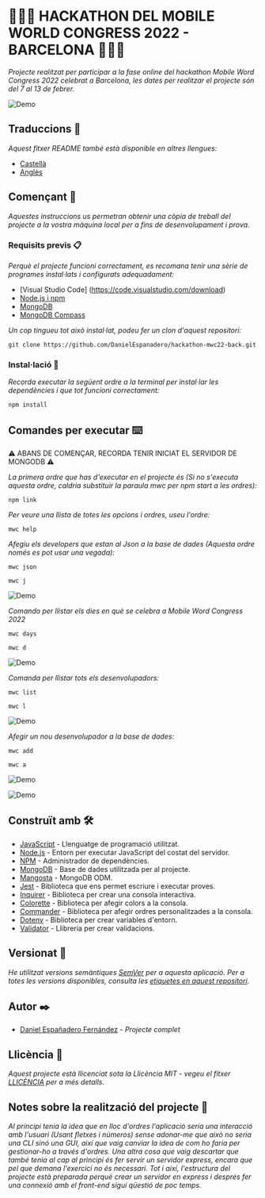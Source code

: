 # 🧑🏻‍💻 HACKATHON DEL MOBILE WORLD CONGRESS 2022 - BARCELONA 🧑🏻‍💻

_Projecte realitzat per participar a la fase online del hackathon Mobile Word Congress 2022 celebrat a Barcelona, ​​les dates per realitzar el projecte són del 7 al 13 de febrer._

![Demo](https://github.com/DanielEspanadero/hackathon-mwc22-back/blob/develop/docs/mwc22back.png)

## Traduccions 💬
_Aquest fitxer README també està disponible en altres llengues:_
- [Castellà](https://github.com/DanielEspanadero/hackathon-mwc22-back/blob/develop/docs/README-es.md)
- [Anglès](https://github.com/DanielEspanadero/hackathon-mwc22-back/blob/develop/README.md)

## Començant 🚀
_Aquestes instruccions us permetran obtenir una còpia de treball del projecte a la vostra màquina local per a fins de desenvolupament i prova._

### Requisits previs 📋
_Perquè el projecte funcioni correctament, es recomana tenir una sèrie de programes instal·lats i configurats adequadament:_
- [Visual Studio Code] (https://code.visualstudio.com/download)
- [Node.js i npm](https://nodejs.org/es/)
- [MongoDB](https://docs.mongodb.com/manual/installation/)
- [MongoDB Compass](https://www.mongodb.com/products/compass)

_Un cop tingueu tot això instal·lat, podeu fer un clon d'aquest repositori:_
```
git clone https://github.com/DanielEspanadero/hackathon-mwc22-back.git
```

### Instal·lació 🔧
_Recorda executar la següent ordre a la terminal per instal·lar les dependències i que tot funcioni correctament:_
````
npm install
````

## Comandes per executar ⌨️

⚠️ ABANS DE COMENÇAR, RECORDA TENIR INICIAT EL SERVIDOR DE MONGODB ⚠️

_La primera ordre que has d'executar en el projecte és (Si no s'executa aquesta ordre, caldria substituir la paraula mwc per npm start a les ordres):_
````
npm link
````

_Per veure una llista de totes les opcions i ordres, useu l'ordre:_
````
mwc help
````

_Afegiu els developers que estan al Json a la base de dades (Aquesta ordre només es pot usar una vegada):_
````
mwc json
````
````
mwc j
````

![Demo](https://github.com/DanielEspanadero/hackathon-mwc22-back/blob/develop/docs/mwc%20json.png)

_Comando per llistar els dies en què se celebra a Mobile Word Congress 2022_
````
mwc days
````
````
mwc d
````

![Demo](https://github.com/DanielEspanadero/hackathon-mwc22-back/blob/develop/docs/mwc-days.png)

_Comanda per llistar tots els desenvolupadors:_
````
mwc list
````
````
mwc l
````

![Demo](https://github.com/DanielEspanadero/hackathon-mwc22-back/blob/develop/docs/mwc-list.png)

_Afegir un nou desenvolupador a la base de dades:_
````
mwc add
````
````
mwc a
````

![Demo](https://github.com/DanielEspanadero/hackathon-mwc22-back/blob/develop/docs/mwc-add.png)

![Demo](https://github.com/DanielEspanadero/hackathon-mwc22-back/blob/develop/docs/mwc-added.png)


## Construït amb 🛠️
* [JavaScript](https://developer.mozilla.org/es/docs/Web/JavaScript) - Llenguatge de programació utilitzat.
* [Node.js](https://nodejs.org/es/docs/) - Entorn per executar JavaScript del costat del servidor.
* [NPM](https://www.npmjs.com/) - Administrador de dependències.
* [MongoDB](https://docs.mongodb.com/) - Base de dades utilitzada per al projecte.
* [Mangosta](https://mongoosejs.com/docs/guide.html) - MongoDB ODM.
* [Jest](https://jestjs.io/docs/getting-started) - Biblioteca que ens permet escriure i executar proves.
* [Inquirer](https://github.com/SBoudrias/Inquirer.js) - Biblioteca per crear una consola interactiva.
* [Colorette](https://github.com/jorgebucaran/colorette) - Biblioteca per afegir colors a la consola.
* [Commander](https://www.npmjs.com/package/commander) - Biblioteca per afegir ordres personalitzades a la consola.
* [Dotenv](https://www.npmjs.com/package/dotenv) - Biblioteca per crear variables d'entorn.
* [Validator](https://www.npmjs.com/package/validator) - Llibreria per crear validacions.

## Versionat 📌
_He utilitzat versions semàntiques [SemVer](http://semver.org/) per a aquesta aplicació. Per a totes les versions disponibles, consulta les [etiquetes en aquest repositori](https://github.com/DanielEspanadero/hackathon-mwc22-back/tags)._

## Autor ✒️
* [Daniel Españadero Fernández](https://github.com/DanielEspanadero) - *Projecte complet*

## Llicència 📄
_Aquest projecte està llicenciat sota la Llicència MIT - vegeu el fitxer [LLICÈNCIA](https://github.com/DanielEspanadero/hackathon-mwc22-back/blob/develop/LICENSE) per a més detalls._


## Notes sobre la realització del projecte 📝

_Al principi tenia la idea que en lloc d'ordres l'aplicació seria una interacció amb l'usuari (Usant fletxes i números) sense adonar-me que això no seria una CLI sinó una GUI, així que vaig canviar la idea de com ho faria per gestionar-ho a través d'ordres. Una altra cosa que vaig descartar que també tenia al cap al principi és fer servir un servidor express, encara que pel que demana l'exercici no és necessari. Tot i així, l'estructura del projecte està preparada perquè crear un servidor en express i després fer una connexió amb el front-end sigui qüestió de poc temps._